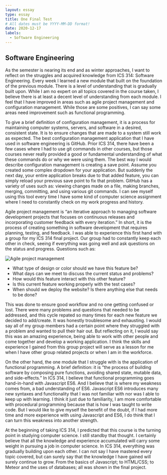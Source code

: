 ```yaml
---
layout: essay
type: essay
title: One Final Test
# All dates must be YYYY-MM-DD format!
date: 2020-12-17
labels:
  - Software Engineering
---
```


## Software Engineering

 As the semester is nearing its end and as winter approaches, I want to reflect on the struggles and acquired knowledge from ICS 314: Software Engineering. Every week I learned a new module that built on the foundation of the previous module. There is a level of understanding that is gradually built upon. While I am no expert on all topics covered in the course taken, I believe there is at least a decent level of understanding from each module. I feel that I have improved in areas such as agile project management and configuration management. While those are some positives, I can say some areas need improvement such as functional programming.
 
To give a brief definition of configuration management, it is a process for maintaining computer systems, servers, and software in a desired, consistent state. It is to ensure changes that are made to a system still work as expected. The best configuration management application that I have used in software engineering is GitHub. Prior ICS 314, there have been a few cases where I had to use git commands in other courses, but those courses never really provided a good or fundamental understanding of what these commands do or why we were using them. The best way I would describe configuration management is creating a save point. Assume you created some complex dropdown for your application. But suddenly the next day, your entire application breaks due to that added feature, you can simply reload your previous save point to fix that problem. GitHub has a variety of uses such as: viewing changes made on a file, making branches, merging, committing, and using various git commands. I can see myself using this tool every time I have some kind of computer science assignment where I need to constantly check on my work progress and history.
	
Agile project management is “an iterative approach to managing software development projects that focuses on continuous releases and incorporating customer feedback with every iteration.” In short, it is the process of creating something in software development that requires planning, testing, and feedback. I was able to experience this first hand with a group for my ICS 314 final project. Our group had to constantly keep each other in check, seeing if everything was going well and ask questions on the status and progress. Questions such as:

![Agile project management](https://dev.co/wp-content/uploads/2020/05/What-is-Agile-Software-Development.jpg)

- What type of design or color should we have this feature be?
- What days can we meet to discuss the current status and problems?
- How would this feature interact with this other feature?
- Is this current feature working properly with the test cases?
- When should we deploy the website? Is there anything else that needs to be done?

This was done to ensure good workflow and no one getting confused or lost. There were many problems and questions that needed to be addressed, and this cycle repated so many times for each new feature we decided to add/create. It was honestly troublesome and exhausting. I would say all of my group members had a certain point where they struggled with a problem and wanted to pull their hair out. But reflecting on it, I would say this was an amazing experience, being able to work with other people and come together and develop a working application. I think the skills and experience I gained from this group project will serve as a lesson for me when I have other group related projects or when I am in the workforce.

On the other hand, the one module that I struggle with is the application of functional programming. A brief definition: it is “the process of building software by composing pure functions, avoiding shared state, mutable data, and side-effects.” In ICS 314, I believe that functional programming goes hand-in-hand with Javascript ES6. And I believe that is where my weakness comes from, a bad understanding of ES6. Javascript ES6 introduces many new syntaxes and functionality that I was not familiar with nor was I able to keep up with learning. I think it just due to familiarity, I am more comfortable with procedural programming because that is how I was taught to write code. But I would like to give myself the benefit of the doubt, if I had more time and more experience with using Javascript and ES6, I do think that I can turn this weakness into another strength. 

At the beginning of taking ICS 314, I predicted that this course is the turning point in studying computer science. I still standby that thought. I certainly believe that all the knowledge and experience accumulated will carry some weight in pursuing a job in computer science. In ICS 314, everything was gradually building upon each other. I can not say I have mastered every topic covered, but can surely say that the knowledge I have gained will surely continue to grow. From the basics of Javascript; to HTML/CSS; to Meteor and the uses of databases; all was shown in the final project. 
